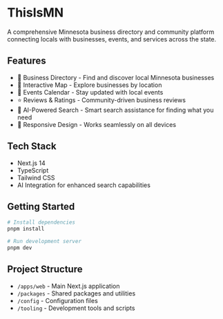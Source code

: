 # ThisIsMN

A comprehensive Minnesota business directory and community platform connecting locals with businesses, events, and services across the state.

## Features

- 🏢 Business Directory - Find and discover local Minnesota businesses
- 📍 Interactive Map - Explore businesses by location
- 🎉 Events Calendar - Stay updated with local events
- ⭐ Reviews & Ratings - Community-driven business reviews
- 🤖 AI-Powered Search - Smart search assistance for finding what you need
- 📱 Responsive Design - Works seamlessly on all devices

## Tech Stack

- Next.js 14
- TypeScript
- Tailwind CSS
- AI Integration for enhanced search capabilities

## Getting Started

```bash
# Install dependencies
pnpm install

# Run development server
pnpm dev
```

## Project Structure

- `/apps/web` - Main Next.js application
- `/packages` - Shared packages and utilities
- `/config` - Configuration files
- `/tooling` - Development tools and scripts
